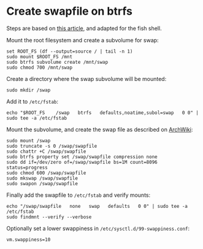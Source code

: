 # Create swapfile on btrfs

Steps are based on [this article](https://www.jwillikers.com/btrfs-swapfile), and adapted for the fish shell.

Mount the root filesystem and create a subvolume for swap:

```shell
set ROOT_FS (df --output=source / | tail -n 1)
sudo mount $ROOT_FS /mnt
sudo btrfs subvolume create /mnt/swap
sudo chmod 700 /mnt/swap
```

Create a directory where the swap subvolume will be mounted:

```shell
sudo mkdir /swap
```

Add it to `/etc/fstab`:

```shell
echo "$ROOT_FS    /swap   btrfs   defaults,noatime,subol=swap   0 0" | sudo tee -a /etc/fstab
```

Mount the subvolume, and create the swap file as described on [ArchWiki](https://wiki.archlinux.org/index.php/Btrfs#Swap_file):

```shell
sudo mount /swap
sudo truncate -s 0 /swap/swapfile
sudo chattr +C /swap/swapfile
sudo btrfs property set /swap/swapfile compression none
sudo dd if=/dev/zero of=/swap/swapfile bs=1M count=8096 status=progress
sudo chmod 600 /swap/swapfile
sudo mkswap /swap/swapfile
sudo swapon /swap/swapfile
```

Finally add the swapfile to `/etc/fstab` and verify mounts:

```shell
echo "/swap/swapfile   none   swap   defaults   0 0" | sudo tee -a /etc/fstab
sudo findmnt --verify --verbose
```

Optionally set a lower swappiness in `/etc/sysctl.d/99-swappiness.conf`:

```
vm.swappiness=10
```

